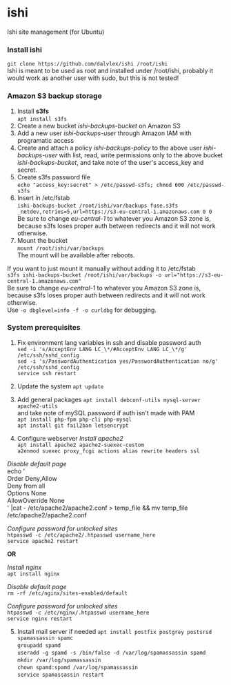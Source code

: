 # ishi
Ishi site management (for Ubuntu)

### Install ishi
`git clone https://github.com/dalvlex/ishi /root/ishi`  
Ishi is meant to be used as root and installed under /root/ishi, probably it would work as another user with sudo, but this is not tested!

### Amazon S3 backup storage
1. Install **s3fs**  
`apt install s3fs`  
2. Create a new bucket *ishi-backups-bucket* on Amazon S3  
3. Add a new user *ishi-backups-user* through Amazon IAM with programatic access  
4. Create and attach a policy *ishi-backups-policy* to the above user *ishi-backups-user* with list, read, write permissions only to the above bucket *ishi-backups-bucket*, and take note of the user's access_key and secret.  
5. Create s3fs password file  
`echo "access_key:secret" > /etc/passwd-s3fs; chmod 600 /etc/passwd-s3fs`  
6. Insert in /etc/fstab  
`ishi-backups-bucket /root/ishi/var/backups fuse.s3fs _netdev,retries=5,url=https://s3-eu-central-1.amazonaws.com 0 0`  
Be sure to change *eu-central-1* to whatever you Amazon S3 zone is, because s3fs loses proper auth between redirects and it will not work otherwise.  
7. Mount the bucket  
`mount /root/ishi/var/backups`  
The mount will be available after reboots.

If you want to just mount it manually without adding it to /etc/fstab  
`s3fs ishi-backups-bucket /root/ishi/var/backups -o url="https://s3-eu-central-1.amazonaws.com"`  
Be sure to change *eu-central-1* to whatever you Amazon S3 zone is, because s3fs loses proper auth between redirects and it will not work otherwise.  
Use `-o dbglevel=info -f -o curldbg` for debugging.  

### System prerequisites
1. Fix environment lang variables in ssh and disable password auth  
`sed -i 's/AcceptEnv LANG LC_\*/#AcceptEnv LANG LC_\*/g' /etc/ssh/sshd_config`  
`sed -i 's/PasswordAuthentication yes/PasswordAuthentication no/g' /etc/ssh/sshd_config`  
`service ssh restart`

2. Update the system
`apt update`

3. Add general packages
`apt install debconf-utils mysql-server apache2-utils`  
and take note of mySQL password if auth isn't made with PAM  
`apt install php-fpm php-cli php-mysql`  
`apt install git fail2ban letsencrypt`

4. Configure webserver
*Install apache2*  
`apt install apache2 apache2-suexec-custom`  
`a2enmod suexec proxy_fcgi actions alias rewrite headers ssl`

*Disable default page*  
echo '<Directory />  
    Order Deny,Allow  
    Deny from all  
    Options None  
    AllowOverride None  
</Directory>' |cat - /etc/apache2/apache2.conf > temp_file && mv temp_file /etc/apache2/apache2.conf  
  
*Configure password for unlocked sites*  
`htpasswd -c /etc/apache2/.htpasswd username_here`  
`service apache2 restart`  
  
**OR**  
  
*Install nginx*  
`apt install nginx`  
  
*Disable default page*  
`rm -rf /etc/nginx/sites-enabled/default`  
  
*Configure password for unlocked sites*  
`htpasswd -c /etc/nginx/.htpasswd username_here`  
`service nginx restart`  

5. Install mail server if needed
`apt install postfix postgrey postsrsd spamassassin spamc`  
`groupadd spamd`  
`useradd -g spamd -s /bin/false -d /var/log/spamassassin spamd`  
`mkdir /var/log/spamassassin`  
`chown spamd:spamd /var/log/spamassassin`  
`service spamassassin restart`  

